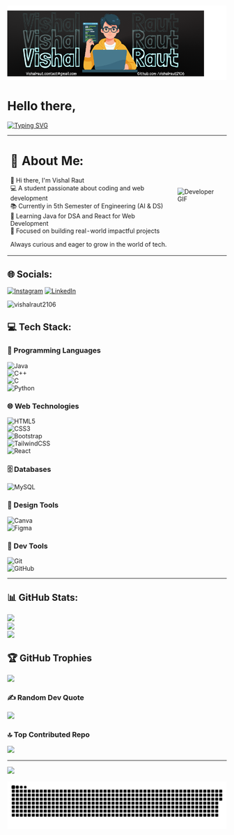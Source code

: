 <img src="./Banner.png" alt="Developer GIF" width="1000"/>

# Hello there,
<div>

[![Typing SVG](https://readme-typing-svg.demolab.com?font=Fira+Code&weight=700&size=32&duration=3000&pause=1000&color=0EB4F7&width=435&lines=I'm+Vishal+Raut;Web+Developer;Tech+Enthusiast;AI_DS+Undergrad;DSA+in+Java)](https://git.io/typing-svg)
</div>

<table>
  <tr>
    <td>

<h1>💫 About Me:</h1>

👋 Hi there, I'm Vishal Raut  
💻 A student passionate about coding and web development  
📚 Currently in 5th Semester of Engineering (AI & DS)  
🚀 Learning Java for DSA and React for Web Development  
🎯 Focused on building real-world impactful projects  

Always curious and eager to grow in the world of tech.

</td>
    <td>
      <img src="https://user-images.githubusercontent.com/74038190/235224431-e8c8c12e-6826-47f1-89fb-2ddad83b3abf.gif" alt="Developer GIF" width="300"/>
    </td>
  </tr>
</table>

## 🌐 Socials:
[![Instagram](https://img.shields.io/badge/Instagram-%23E4405F.svg?logo=Instagram&logoColor=white)](https://instagram.com/vishalraut.05) 
[![LinkedIn](https://img.shields.io/badge/LinkedIn-%230077B5.svg?logo=linkedin&logoColor=white)](https://linkedin.com/in/rautvishal1)

<p align="left"> <img src="https://komarev.com/ghpvc/?username=vishalraut2106&label=Profile%20views&color=0e75b6&style=flat" alt="vishalraut2106" /> </p>

## 💻 Tech Stack:

### 🧠 Programming Languages  
![Java](https://img.shields.io/badge/java-%23ED8B00.svg?style=for-the-badge&logo=java&logoColor=white)  
![C++](https://img.shields.io/badge/c++-%2300599C.svg?style=for-the-badge&logo=c%2B%2B&logoColor=white)  
![C](https://img.shields.io/badge/c-%2300599C.svg?style=for-the-badge&logo=c&logoColor=white)  
![Python](https://img.shields.io/badge/python-3670A0?style=for-the-badge&logo=python&logoColor=ffdd54)

### 🌐 Web Technologies  
![HTML5](https://img.shields.io/badge/html5-%23E34F26.svg?style=for-the-badge&logo=html5&logoColor=white)  
![CSS3](https://img.shields.io/badge/css3-%231572B6.svg?style=for-the-badge&logo=css3&logoColor=white)  
![Bootstrap](https://img.shields.io/badge/Bootstrap-7952B3?logo=bootstrap&logoColor=fff&style=for-the-badge)  
![TailwindCSS](https://img.shields.io/badge/tailwindcss-%2338B2AC.svg?style=for-the-badge&logo=tailwind-css&logoColor=white)  
![React](https://img.shields.io/badge/react-%2320232a.svg?style=for-the-badge&logo=react&logoColor=%2361DAFB)

### 🗄️ Databases  
![MySQL](https://img.shields.io/badge/mysql-4479A1.svg?style=for-the-badge&logo=mysql&logoColor=white)

### 🎨 Design Tools  
![Canva](https://img.shields.io/badge/Canva-%2300C4CC.svg?style=for-the-badge&logo=Canva&logoColor=white)  
![Figma](https://img.shields.io/badge/figma-%23F24E1E.svg?style=for-the-badge&logo=figma&logoColor=white)

### 🔧 Dev Tools  
![Git](https://img.shields.io/badge/git-%23F05033.svg?style=for-the-badge&logo=git&logoColor=white)  
![GitHub](https://img.shields.io/badge/github-%23121011.svg?style=for-the-badge&logo=github&logoColor=white)

---

## 📊 GitHub Stats:

![](https://github-readme-stats.vercel.app/api?username=Vishalraut2106&theme=tokyonight&hide_border=false&include_all_commits=false&count_private=false)<br/>
![](https://github-readme-streak-stats.herokuapp.com/?user=Vishalraut2106&theme=tokyonight&hide_border=false)<br/>
![](https://github-readme-stats.vercel.app/api/top-langs/?username=Vishalraut2106&theme=tokyonight&hide_border=false&include_all_commits=false&count_private=false&layout=compact)

## 🏆 GitHub Trophies

![](https://github-profile-trophy.vercel.app/?username=Vishalraut2106&theme=radical&no-frame=false&no-bg=false&margin-w=4)

### ✍️ Random Dev Quote  
![](https://quotes-github-readme.vercel.app/api?type=horizontal&theme=radical)

### 🔝 Top Contributed Repo  
![](https://github-contributor-stats.vercel.app/api?username=Vishalraut2106&limit=5&theme=dark&combine_all_yearly_contributions=true)

---

[![](https://visitcount.itsvg.in/api?id=Vishalraut2106&icon=9&color=9)](https://visitcount.itsvg.in)


<picture>
  <source media="(prefers-color-scheme: dark)" srcset="https://raw.githubusercontent.com/vishalraut2106/vishalraut2106/output/github-snake-dark.svg" />
  <source media="(prefers-color-scheme: light)" srcset="https://raw.githubusercontent.com/vishalraut2106/vishalraut2106/output/github-snake.svg" />
  <img alt="github-snake" src="https://raw.githubusercontent.com/vishalraut2106/vishalraut2106/output/github-snake.svg" />
</picture>
